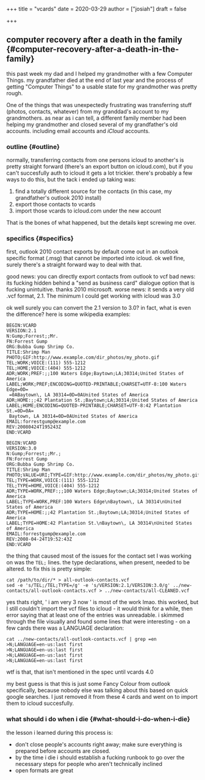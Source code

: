 +++
title = "vcards"
date = 2020-03-29
author = ["josiah"]
draft = false

+++

## computer recovery after a death in the family {#computer-recovery-after-a-death-in-the-family}

this past week my dad and I helped my grandmother with a few Computer Things. my grandfather died at the end of last year and the process of getting "Computer Things" to a usable state for my grandmother was pretty rough.

One of the things that was unexpectedly frustrating was transferring stuff (photos, contacts, whatever) from my granddad's account to my grandmothers. as near as i can tell, a different family member had been helping my grandmother and closed several of my grandfather's old accounts. including email accounts and _iCloud_ accounts.


### outline {#outline}

normally, transferring contacts from one persons icloud to another's is pretty straight forward (there's an export button on icloud.com), but if you can't succesfully auth to icloud it gets a lot trickier. there's probably a few ways to do this, but the tack i ended up taking was:

1.  find a totally different source for the contacts (in this case, my grandfather's outlook 2010 install)
2.  export those contacts to vcards
3.  import those vcards to icloud.com under the new account

That is the bones of what happened, but the details kept screwing me over.


### specifics {#specifics}

first, outlook 2010 contact exports by default come out in an outlook specific format (.msg) that cannot be imported into icloud. ok well fine, surely there's a straight forward way to deal with that.

good news: you can directly export contacts from outlook to vcf
bad news: its fucking hidden behind a "send as business card" dialogue option that is fucking unintuitive. thanks 2010 microsoft.
worse news: it sends a very old .vcf format, 2.1. The minimum I could get working with icloud was 3.0

ok well surely you can convert the 2.1 version to 3.0? in fact, what is even the difference? here is some wikipedia examples:

```text
BEGIN:VCARD
VERSION:2.1
N:Gump;Forrest;;Mr.
FN:Forrest Gump
ORG:Bubba Gump Shrimp Co.
TITLE:Shrimp Man
PHOTO;GIF:http://www.example.com/dir_photos/my_photo.gif
TEL;WORK;VOICE:(111) 555-1212
TEL;HOME;VOICE:(404) 555-1212
ADR;WORK;PREF:;;100 Waters Edge;Baytown;LA;30314;United States of America
LABEL;WORK;PREF;ENCODING=QUOTED-PRINTABLE;CHARSET=UTF-8:100 Waters Edge=0D=
 =0ABaytown\, LA 30314=0D=0AUnited States of America
ADR;HOME:;;42 Plantation St.;Baytown;LA;30314;United States of America
LABEL;HOME;ENCODING=QUOTED-PRINTABLE;CHARSET=UTF-8:42 Plantation St.=0D=0A=
 Baytown, LA 30314=0D=0AUnited States of America
EMAIL:forrestgump@example.com
REV:20080424T195243Z
END:VCARD
```

```text
BEGIN:VCARD
VERSION:3.0
N:Gump;Forrest;;Mr.;
FN:Forrest Gump
ORG:Bubba Gump Shrimp Co.
TITLE:Shrimp Man
PHOTO;VALUE=URI;TYPE=GIF:http://www.example.com/dir_photos/my_photo.gif
TEL;TYPE=WORK,VOICE:(111) 555-1212
TEL;TYPE=HOME,VOICE:(404) 555-1212
ADR;TYPE=WORK,PREF:;;100 Waters Edge;Baytown;LA;30314;United States of America
LABEL;TYPE=WORK,PREF:100 Waters Edge\nBaytown\, LA 30314\nUnited States of America
ADR;TYPE=HOME:;;42 Plantation St.;Baytown;LA;30314;United States of America
LABEL;TYPE=HOME:42 Plantation St.\nBaytown\, LA 30314\nUnited States of America
EMAIL:forrestgump@example.com
REV:2008-04-24T19:52:43Z
END:VCARD
```

the thing that caused most of the issues for the contact set I was working on was the `TEL;` lines. the type declarations, when present, needed to be altered. to fix this is pretty simple:

```shell
cat /path/to/dir/* > all-outlook-contacts.vcf
sed -e 's/TEL;/TEL;TYPE=/g' -e 's/VERSION:2.1/VERSION:3.0/g' ../new-contacts/all-outlook-contacts.vcf > ../new-contacts/all-CLEANED.vcf
```

yes thats right, ' i am very 3 now ' is most of the work lmao. this worked, but I still couldn't import the vcf files to icloud - it would think for a while, then error saying that at least one of the entries was unreadable. i skimmed through the file visually and found some lines that were interesting - on a few cards there was a LANGUAGE declaration:

```shell
cat ../new-contacts/all-outlook-contacts.vcf | grep =en
>N;LANGUAGE=en-us:last first
>N;LANGUAGE=en-us:last first
>N;LANGUAGE=en-us:last first
>N;LANGUAGE=en-us:last first
```

wtf is that, that isn't mentioned in the spec until vcards 4.0

my best guess is that this is just some Fancy Colour from outlook specifically, because nobody else was talking about this based on quick google searches. I just removed it from these 4 cards and went on to import them to icloud succesfully.


### what should i do when i die {#what-should-i-do-when-i-die}

the lesson i learned during this process is:

-   don't close people's accounts right away; make sure everything is prepared before accounts are closed.
-   by the time i die i should establish a fucking runbook to go over the necessary steps for people who aren't technically inclined
-   open formats are great

